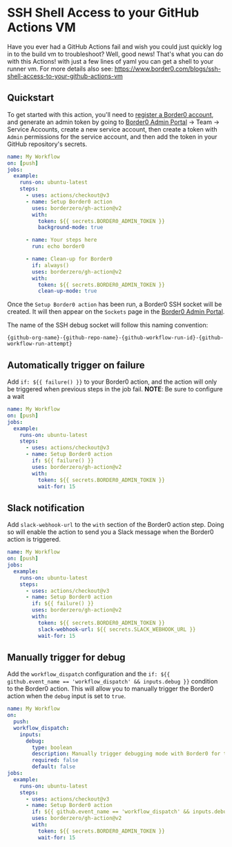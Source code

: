 # SSH Shell Access to your GitHub Actions VM

Have you ever had a GitHub Actions fail and wish you could just quickly log in to the build vm to troubleshoot? Well, good news! That's what you can do with this Actions! with just a few lines of yaml you can get a shell to your runner vm.
For more details also see: https://www.border0.com/blogs/ssh-shell-access-to-your-github-actions-vm

## Quickstart

To get started with this action, you'll need to [register a Border0 account](https://portal.border0.com/register), and generate an admin token
by going to [Border0 Admin Portal](https://portal.border0.com) -> Team -> Service Accounts, create a new service account, then create a token with `Admin` permissions for the service account,
and then add the token in your GitHub repository's secrets.

```yaml
name: My Workflow
on: [push]
jobs:
  example:
    runs-on: ubuntu-latest
    steps:
      - uses: actions/checkout@v3
      - name: Setup Border0 action
        uses: borderzero/gh-action@v2
        with:
          token: ${{ secrets.BORDER0_ADMIN_TOKEN }}
          background-mode: true

      - name: Your steps here
        run: echo border0

      - name: Clean-up for Border0
        if: always()
        uses: borderzero/gh-action@v2
        with:
          token: ${{ secrets.BORDER0_ADMIN_TOKEN }}
          clean-up-mode: true
```

Once the `Setup Border0 action` has been run, a Border0 SSH socket will be created. It will then appear on the `Sockets` page
in the [Border0 Admin Portal](https://portal.border0.com).

The name of the SSH debug socket will follow this naming convention:

```
{github-org-name}-{github-repo-name}-{github-workflow-run-id}-{github-workflow-run-attempt}
```

## Automatically trigger on failure

Add `if: ${{ failure() }}` to your Border0 action, and the action will only be triggered when previous steps in the job fail.
**NOTE**: Be sure to configure a wait


```yaml
name: My Workflow
on: [push]
jobs:
  example:
    runs-on: ubuntu-latest
    steps:
      - uses: actions/checkout@v3
      - name: Setup Border0 action
        if: ${{ failure() }}
        uses: borderzero/gh-action@v2
        with:
          token: ${{ secrets.BORDER0_ADMIN_TOKEN }}
          wait-for: 15
```

## Slack notification

Add `slack-webhook-url` to the `with` section of the Border0 action step. Doing so will enable the action to send
you a Slack message when the Border0 action is triggered.

```yaml
name: My Workflow
on: [push]
jobs:
  example:
    runs-on: ubuntu-latest
    steps:
      - uses: actions/checkout@v3
      - name: Setup Border0 action
        if: ${{ failure() }}
        uses: borderzero/gh-action@v2
        with:
          token: ${{ secrets.BORDER0_ADMIN_TOKEN }}
          slack-webhook-url: ${{ secrets.SLACK_WEBHOOK_URL }}
          wait-for: 15
```

## Manually trigger for debug

Add the `workflow_dispatch` configuration and the `if: ${{ github.event_name == 'workflow_dispatch' && inputs.debug }}`
condition to the Border0 action. This will allow you to manually trigger the Border0 action when the `debug` input is set to `true`.

```yaml
name: My Workflow
on:
  push:
  workflow_dispatch:
    inputs:
      debug:
        type: boolean
        description: Manually trigger debugging mode with Border0 for the GitHub workflow run
        required: false
        default: false
jobs:
  example:
    runs-on: ubuntu-latest
    steps:
      - uses: actions/checkout@v3
      - name: Setup Border0 action
        if: ${{ github.event_name == 'workflow_dispatch' && inputs.debug }}
        uses: borderzero/gh-action@v2
        with:
          token: ${{ secrets.BORDER0_ADMIN_TOKEN }}
          wait-for: 15
```
